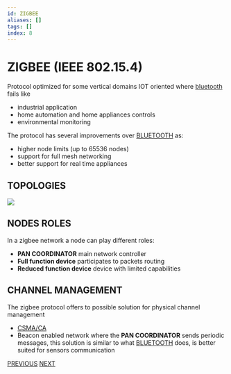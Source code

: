 ```yaml
---
id: ZIGBEE
aliases: []
tags: []
index: 8
---
```


# ZIGBEE (IEEE 802.15.4)

Protocol optimized for some vertical domains IOT oriented where [bluetooth](mobile_systems/BLUETOOTH.md) fails like

- industrial application
- home automation and home appliances controls
- environmental monitoring

The protocol has several improvements over [BLUETOOTH](mobile_systems/BLUETOOTH.md) as:

- higher node limits (up to 65536 nodes)
- support for full mesh networking
- better support for real time appliances

## TOPOLOGIES

![](mobile_systems/Pasted%20image%2020240321144834.png)

## NODES ROLES

In a zigbee network a node can play different roles:

- **PAN COORDINATOR** main network controller
- **Full function device** participates to packets routing
- **Reduced function device** device with limited capabilities

## CHANNEL MANAGEMENT

The zigbee protocol offers to possible solution for physical channel management

- [CSMA/CA](CSMA.md#CSMA/CA%20VARIANT)
- Beacon enabled network where the **PAN COORDINATOR** sends periodic messages, this solution is similar to what [BLUETOOTH](mobile_systems/BLUETOOTH.md) does, is better suited for sensors communication

[PREVIOUS](pages/wireless/BLUETOOTH.md) [NEXT](mobile_systems/pages/manets/MANETS.md)
